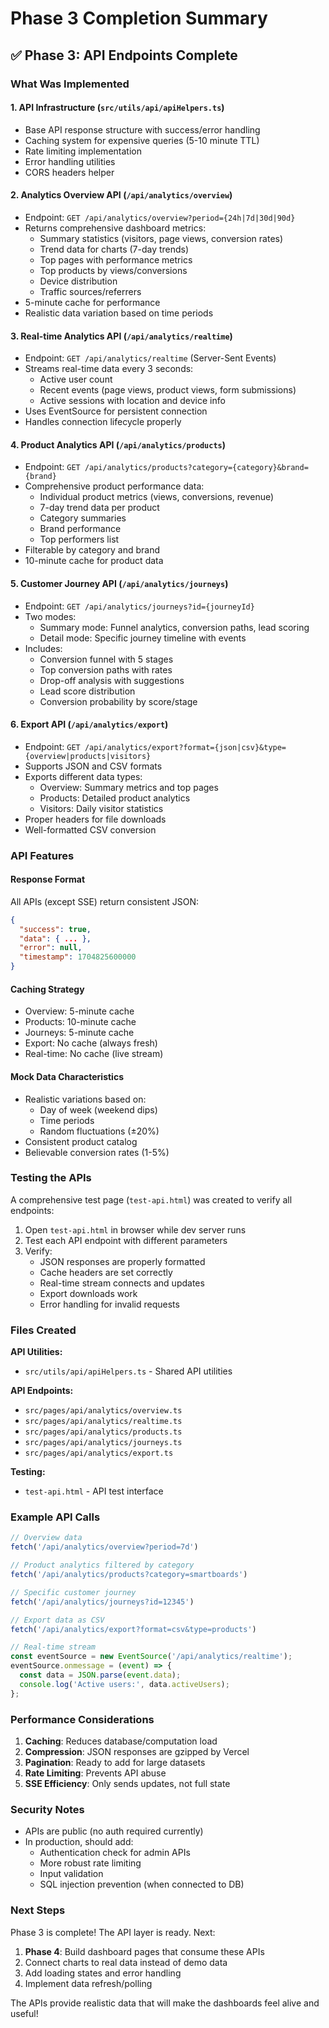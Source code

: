 # Phase 3 Completion Summary

## ✅ Phase 3: API Endpoints Complete

### What Was Implemented

#### 1. **API Infrastructure** (`src/utils/api/apiHelpers.ts`)
- Base API response structure with success/error handling
- Caching system for expensive queries (5-10 minute TTL)
- Rate limiting implementation
- Error handling utilities
- CORS headers helper

#### 2. **Analytics Overview API** (`/api/analytics/overview`)
- Endpoint: `GET /api/analytics/overview?period={24h|7d|30d|90d}`
- Returns comprehensive dashboard metrics:
  - Summary statistics (visitors, page views, conversion rates)
  - Trend data for charts (7-day trends)
  - Top pages with performance metrics
  - Top products by views/conversions
  - Device distribution
  - Traffic sources/referrers
- 5-minute cache for performance
- Realistic data variation based on time periods

#### 3. **Real-time Analytics API** (`/api/analytics/realtime`)
- Endpoint: `GET /api/analytics/realtime` (Server-Sent Events)
- Streams real-time data every 3 seconds:
  - Active user count
  - Recent events (page views, product views, form submissions)
  - Active sessions with location and device info
- Uses EventSource for persistent connection
- Handles connection lifecycle properly

#### 4. **Product Analytics API** (`/api/analytics/products`)
- Endpoint: `GET /api/analytics/products?category={category}&brand={brand}`
- Comprehensive product performance data:
  - Individual product metrics (views, conversions, revenue)
  - 7-day trend data per product
  - Category summaries
  - Brand performance
  - Top performers list
- Filterable by category and brand
- 10-minute cache for product data

#### 5. **Customer Journey API** (`/api/analytics/journeys`)
- Endpoint: `GET /api/analytics/journeys?id={journeyId}`
- Two modes:
  - Summary mode: Funnel analytics, conversion paths, lead scoring
  - Detail mode: Specific journey timeline with events
- Includes:
  - Conversion funnel with 5 stages
  - Top conversion paths with rates
  - Drop-off analysis with suggestions
  - Lead score distribution
  - Conversion probability by score/stage

#### 6. **Export API** (`/api/analytics/export`)
- Endpoint: `GET /api/analytics/export?format={json|csv}&type={overview|products|visitors}`
- Supports JSON and CSV formats
- Exports different data types:
  - Overview: Summary metrics and top pages
  - Products: Detailed product analytics
  - Visitors: Daily visitor statistics
- Proper headers for file downloads
- Well-formatted CSV conversion

### API Features

#### Response Format
All APIs (except SSE) return consistent JSON:
```json
{
  "success": true,
  "data": { ... },
  "error": null,
  "timestamp": 1704825600000
}
```

#### Caching Strategy
- Overview: 5-minute cache
- Products: 10-minute cache  
- Journeys: 5-minute cache
- Export: No cache (always fresh)
- Real-time: No cache (live stream)

#### Mock Data Characteristics
- Realistic variations based on:
  - Day of week (weekend dips)
  - Time periods
  - Random fluctuations (±20%)
- Consistent product catalog
- Believable conversion rates (1-5%)

### Testing the APIs

A comprehensive test page (`test-api.html`) was created to verify all endpoints:

1. Open `test-api.html` in browser while dev server runs
2. Test each API endpoint with different parameters
3. Verify:
   - JSON responses are properly formatted
   - Cache headers are set correctly
   - Real-time stream connects and updates
   - Export downloads work
   - Error handling for invalid requests

### Files Created

**API Utilities:**
- `src/utils/api/apiHelpers.ts` - Shared API utilities

**API Endpoints:**
- `src/pages/api/analytics/overview.ts`
- `src/pages/api/analytics/realtime.ts`
- `src/pages/api/analytics/products.ts`
- `src/pages/api/analytics/journeys.ts`
- `src/pages/api/analytics/export.ts`

**Testing:**
- `test-api.html` - API test interface

### Example API Calls

```javascript
// Overview data
fetch('/api/analytics/overview?period=7d')

// Product analytics filtered by category
fetch('/api/analytics/products?category=smartboards')

// Specific customer journey
fetch('/api/analytics/journeys?id=12345')

// Export data as CSV
fetch('/api/analytics/export?format=csv&type=products')

// Real-time stream
const eventSource = new EventSource('/api/analytics/realtime');
eventSource.onmessage = (event) => {
  const data = JSON.parse(event.data);
  console.log('Active users:', data.activeUsers);
};
```

### Performance Considerations

1. **Caching**: Reduces database/computation load
2. **Compression**: JSON responses are gzipped by Vercel
3. **Pagination**: Ready to add for large datasets
4. **Rate Limiting**: Prevents API abuse
5. **SSE Efficiency**: Only sends updates, not full state

### Security Notes

- APIs are public (no auth required currently)
- In production, should add:
  - Authentication check for admin APIs
  - More robust rate limiting
  - Input validation
  - SQL injection prevention (when connected to DB)

### Next Steps

Phase 3 is complete! The API layer is ready. Next:

1. **Phase 4**: Build dashboard pages that consume these APIs
2. Connect charts to real data instead of demo data
3. Add loading states and error handling
4. Implement data refresh/polling

The APIs provide realistic data that will make the dashboards feel alive and useful!